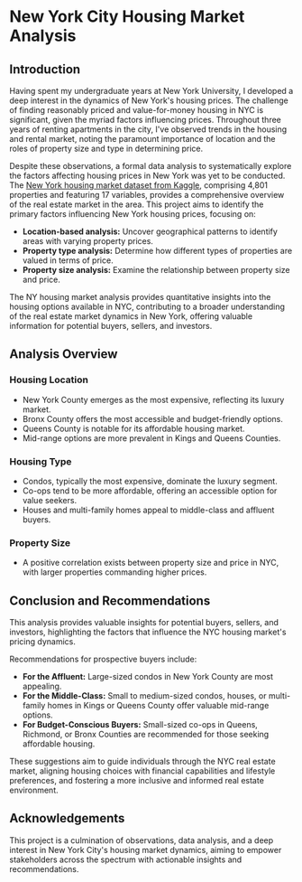 # New York City Housing Market Analysis

## Introduction
Having spent my undergraduate years at New York University, I developed a deep interest in the dynamics of New York's housing prices. The challenge of finding reasonably priced and value-for-money housing in NYC is significant, given the myriad factors influencing prices. Throughout three years of renting apartments in the city, I've observed trends in the housing and rental market, noting the paramount importance of location and the roles of property size and type in determining price.

Despite these observations, a formal data analysis to systematically explore the factors affecting housing prices in New York was yet to be conducted. The [New York housing market dataset from Kaggle](https://www.kaggle.com/datasets/nelgiriyewithana/new-york-housing-market), comprising 4,801 properties and featuring 17 variables, provides a comprehensive overview of the real estate market in the area. This project aims to identify the primary factors influencing New York housing prices, focusing on:

- **Location-based analysis:** Uncover geographical patterns to identify areas with varying property prices.
- **Property type analysis:** Determine how different types of properties are valued in terms of price.
- **Property size analysis:** Examine the relationship between property size and price.

The NY housing market analysis provides quantitative insights into the housing options available in NYC, contributing to a broader understanding of the real estate market dynamics in New York, offering valuable information for potential buyers, sellers, and investors.


## Analysis Overview

### Housing Location
- New York County emerges as the most expensive, reflecting its luxury market.
- Bronx County offers the most accessible and budget-friendly options.
- Queens County is notable for its affordable housing market.
- Mid-range options are more prevalent in Kings and Queens Counties.

### Housing Type
- Condos, typically the most expensive, dominate the luxury segment.
- Co-ops tend to be more affordable, offering an accessible option for value seekers.
- Houses and multi-family homes appeal to middle-class and affluent buyers.

### Property Size
- A positive correlation exists between property size and price in NYC, with larger properties commanding higher prices.

## Conclusion and Recommendations
This analysis provides valuable insights for potential buyers, sellers, and investors, highlighting the factors that influence the NYC housing market's pricing dynamics. 

Recommendations for prospective buyers include:

- **For the Affluent:** Large-sized condos in New York County are most appealing.
- **For the Middle-Class:** Small to medium-sized condos, houses, or multi-family homes in Kings or Queens County offer valuable mid-range options.
- **For Budget-Conscious Buyers:** Small-sized co-ops in Queens, Richmond, or Bronx Counties are recommended for those seeking affordable housing.

These suggestions aim to guide individuals through the NYC real estate market, aligning housing choices with financial capabilities and lifestyle preferences, and fostering a more inclusive and informed real estate environment.

## Acknowledgements
This project is a culmination of observations, data analysis, and a deep interest in New York City's housing market dynamics, aiming to empower stakeholders across the spectrum with actionable insights and recommendations.
